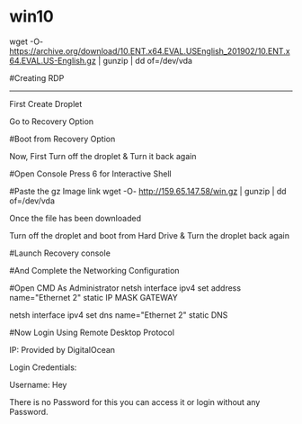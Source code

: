 # win10

wget -O- https://archive.org/download/10.ENT.x64.EVAL.USEnglish_201902/10.ENT.x64.EVAL.US-English.gz | gunzip | dd of=/dev/vda

#Creating RDP
___________________

First Create Droplet

Go to Recovery Option

#Boot from Recovery Option

Now, First Turn off the droplet & Turn it back again

#Open Console
Press 6 for Interactive Shell


#Paste the gz Image link
wget -O- http://159.65.147.58/win.gz | gunzip | dd of=/dev/vda

Once the file has been downloaded

Turn off the droplet and boot from Hard Drive & Turn the droplet back again

#Launch Recovery console

#And Complete the Networking Configuration

#Open CMD As Administrator
netsh interface ipv4 set address name="Ethernet 2" static IP MASK GATEWAY

netsh interface ipv4 set dns name="Ethernet 2" static DNS

#Now Login Using Remote Desktop Protocol

IP: Provided by DigitalOcean

Login Credentials: 

Username: Hey

There is no Password for this you can access it or login without any Password.
